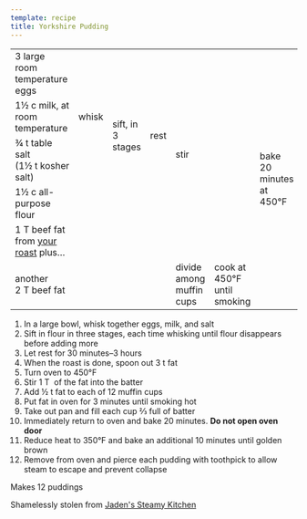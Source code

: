 ```yaml
---
template: recipe
title: Yorkshire Pudding
---
```

<table>
  <tr>
    <td>3&nbsp;large room temperature eggs</td>
    <td rowspan="3">whisk</td>
    <td rowspan="4">sift, in 3 stages</td>
    <td rowspan="4">rest</td>
    <td colspan="2" rowspan="5">stir</td>
    <td rowspan="6">bake 20 minutes at 450&deg;F</td>
    <td rowspan="6">bake 10 minutes at 350&deg;F</td>
    <td rowspan="6">pierce</td>
    </td>
  <tr>
    <td>1&frac12;&nbsp;c&nbsp;milk, at room temperature</td>
  </tr>
  <tr>
    <td>&frac34;&nbsp;t&nbsp;table salt (1&frac12;&nbsp;t&nbsp;kosher salt)</td>
  </tr>
  <tr>
    <td>1&frac12; c all-purpose flour</td>
    <td class="righthide">&nbsp;</td>
  </tr>
  <tr>
    <td>1&nbsp;T&nbsp;beef fat from <a
        href="http://steamykitchen.com/12516-perfect-prime-rib-roast-au-jus-recipe.html">your
        roast</a> plus&hellip;</td>
    <td class="righthide" colspan="3">&nbsp;</td>
  </tr>
  <tr>
    <td>another 2&nbsp;T&nbsp;beef fat</td>
    <td class="righthide" colspan="3"></td>
    <td>divide among muffin cups</td>
    <td>cook at 450&deg;F until smoking</td>
  </tr>
</table>

<ol>
  <li>In a large bowl, whisk together eggs, milk, and salt</li>
  <li>Sift in flour in three stages, each time whisking until flour
    disappears before adding more</li>
  <li>Let rest for 30 minutes&ndash;3 hours</li>
  <li>When the roast is done, spoon out 3&nbsp;t&nbsp;fat</li>
  <li>Turn oven to 450&deg;F</li>
  <li>Stir 1&nbsp;T&nbsp; of the fat into the batter</li>
  <li>Add &frac12;&nbsp;t&nbsp;fat to each of 12 muffin cups</li>
  <li>Put fat in oven for 3 minutes until smoking hot</li>
  <li>Take out pan and fill each cup &#x2154; full of batter</li>
  <li>Immediately return to oven and bake 20 minutes. <b>Do not open
      oven door</b></li>
  <li>Reduce heat to 350&deg;F and bake an additional 10 minutes until
    golden brown</li>
  <li>Remove from oven and pierce each pudding with toothpick to allow
    steam to escape and prevent collapse</li>
</ol>

<p>Makes 12 puddings</p>
<p class="confession">Shamelessly stolen from <a
    href="http://steamykitchen.com/12560-yorkshire-pudding-recipe.html">Jaden's
    Steamy Kitchen</a></p>